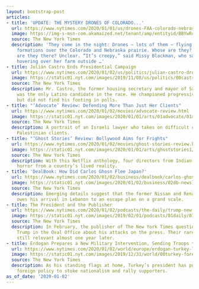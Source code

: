 ```yaml
---
layout: bootstrap-post
articles:
- title: 'UPDATE: THE MYSTERY DRONES OF COLORADO...'
  url: https://www.nytimes.com/2020/01/01/us/drones-FAA-colorado-nebraska.html?partner=msn
  image: https://img-s-msn-com.akamaized.net/tenant/amp/entityid/BBYwRcH.img?h=630&w=1200&m=6&q=60&o=t&l=f&f=jpg&x=832&y=418
  source: The New York Times
  description: 'They come in the night: Drones — lots of them — flying in precise
    formations over the Colorado and Nebraska prairie. Whose are they? Unknown. Why
    are they there? Unclear. “It’s creepy,” said Missy Blackman, who saw three drones
    hovering over her farm outside …'
- title: Julián Castro Ends Presidential Campaign
  url: https://www.nytimes.com/2020/01/02/us/politics/julian-castro-dropping-out.html
  image: https://static01.nyt.com/images/2019/11/08/us/politics/00castro-out/00castro-out-facebookJumbo.jpg
  source: The New York Times
  description: Mr. Castro, the former housing secretary and mayor of San Antonio,
    was the only Latino candidate in the race. He championed progressive policies
    but did not find his footing in polls.
- title: "‘Advocate’ Review: Defending More Than Just Her Clients"
  url: https://www.nytimes.com/2020/01/02/movies/advocate-review.html
  image: https://static01.nyt.com/images/2020/01/01/arts/01advocate/01advocate-facebookJumbo.jpg
  source: The New York Times
  description: A portrait of an Israeli lawyer who takes on difficult cases involving
    Palestinian clients.
- title: "‘Ghost Stories’ Review: Bollywood Aims for Frights"
  url: https://www.nytimes.com/2020/01/02/movies/ghost-stories-review.html
  image: https://static01.nyt.com/images/2020/01/01/arts/ghoststories1/ghoststories1-facebookJumbo.jpg
  source: The New York Times
  description: With this Netflix anthology, four directors from Indian cinema draw
    horror from a country’s lived reality.
- title: 'DealBook: How Did Carlos Ghosn Flee Japan?'
  url: https://www.nytimes.com/2020/01/02/business/dealbook/carlos-ghosn-japan-lebanon.html
  image: https://static01.nyt.com/images/2020/01/02/business/02db-newsletter-ghosn/merlin_166540764_06857115-81c0-4959-8d67-7f586a455fd7-facebookJumbo.jpg
  source: The New York Times
  description: Emerging details suggest that the former Nissan and Renault chairman
    owes his arrival in Lebanon to an escape plan on a grand scale.
- title: The President and the Publisher
  url: https://www.nytimes.com/2020/01/02/podcasts/the-daily/trump-new-york-times.html
  image: https://static01.nyt.com/images/2019/02/01/podcasts/01daily/01daily-facebookJumbo.jpg
  source: The New York Times
  description: In February, the publisher of The New York Times questioned President
    Trump in the Oval Office about his attacks on the press. Their rare exchange is
    still relevant almost one year later.
- title: Erdogan Prepares a New Military Intervention, Sending Troops to Libya
  url: https://www.nytimes.com/2020/01/02/world/europe/erdogan-turkey-libya.html
  image: https://static01.nyt.com/images/2019/12/31/world/00turkey-foreign-policy1/merlin_164663523_c0a2cb01-e6a0-48af-b0eb-271d7cb22d94-facebookJumbo.jpg
  source: The New York Times
  description: As his standing flags at home, Turkey’s president has pursued an assertive
    foreign policy to stoke nationalism and rally supporters.
as_of_date: '2020-01-02'
---
```


